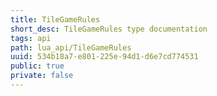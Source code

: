 ```yaml
---
title: TileGameRules
short_desc: TileGameRules type documentation
tags: api
path: lua_api/TileGameRules
uuid: 534b18a7-e801-225e-94d1-d6e7cd774531
public: true
private: false
---
```




